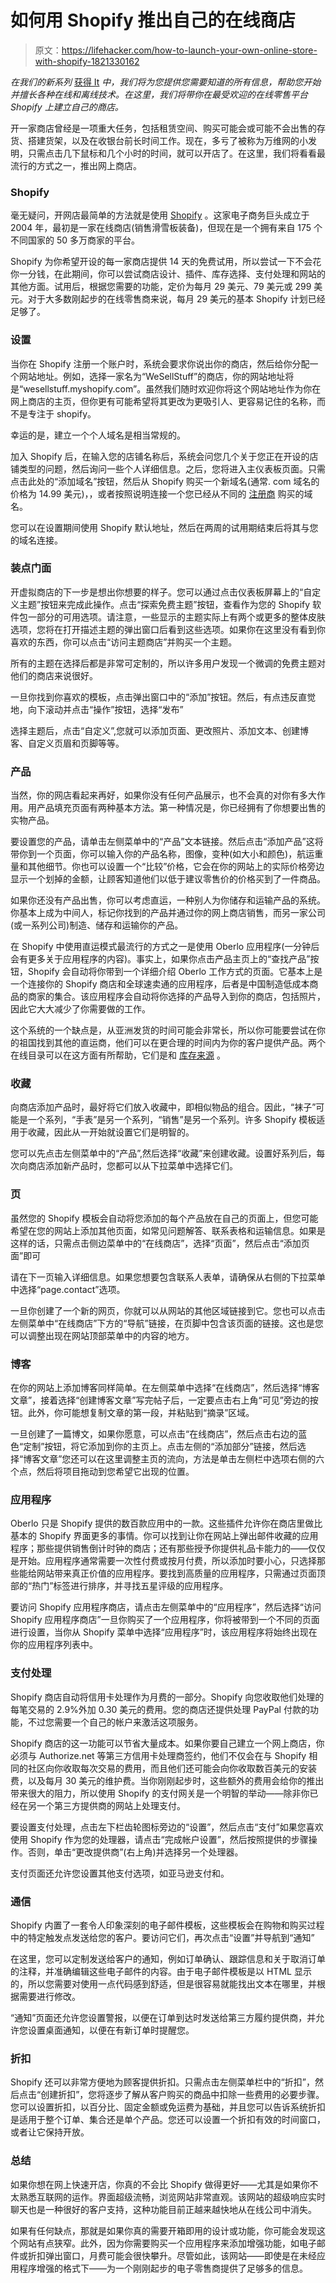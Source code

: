 # 如何用 Shopify 推出自己的在线商店

> 原文：<https://lifehacker.com/how-to-launch-your-own-online-store-with-shopify-1821330162>

*在我们的新系列* [获得 It](https://lifehacker.com/c/getting-it) *中，我们将为您提供您需要知道的所有信息，帮助您开始并擅长各种在线和离线技术。在这里，我们将带你在最受欢迎的在线零售平台 Shopify 上建立自己的商店。*



开一家商店曾经是一项重大任务，包括租赁空间、购买可能会或可能不会出售的存货、搭建货架，以及在收银台前长时间工作。现在，多亏了被称为万维网的小发明，只需点击几下鼠标和几个小时的时间，就可以开店了。在这里，我们将看看最流行的方式之一，推出网上商店。

### **Shopify**

毫无疑问，开网店最简单的方法就是使用 [Shopify](https://www.shopify.com/) 。这家电子商务巨头成立于 2004 年，最初是一家在线商店(销售滑雪板装备)，但现在是一个拥有来自 175 个不同国家的 50 多万商家的平台。

Shopify 为你希望开设的每一家商店提供 14 天的免费试用，所以尝试一下不会花你一分钱，在此期间，你可以尝试商店设计、插件、库存选择、支付处理和网站的其他方面。试用后，根据您需要的功能，定价为每月 29 美元、79 美元或 299 美元。对于大多数刚起步的在线零售商来说，每月 29 美元的基本 Shopify 计划已经足够了。

### **设置**

当你在 Shopify 注册一个账户时，系统会要求你说出你的商店，然后给你分配一个网站地址。例如，选择一家名为“WeSellStuff”的商店，你的网站地址将是“wesellstuff.myshopify.com”。虽然我们随时欢迎你将这个网站地址作为你在网上商店的主页，但你更有可能希望将其更改为更吸引人、更容易记住的名称，而不是专注于 shopify。

幸运的是，建立一个个人域名是相当常规的。

加入 Shopify 后，在输入您的店铺名称后，系统会问您几个关于您正在开设的店铺类型的问题，然后询问一些个人详细信息。之后，您将进入主仪表板页面。只需点击此处的“添加域名”按钮，然后从 Shopify 购买一个新域名(通常. com 域名的价格为 14.99 美元)，，或者按照说明连接一个您已经从不同的 [注册商](https://gear.lifehacker.com/these-are-the-three-best-domain-name-registrars-accord-1797301724) 购买的域名。

您可以在设置期间使用 Shopify 默认地址，然后在两周的试用期结束后将其与您的域名连接。

### **装点门面**

开虚拟商店的下一步是想出你想要的样子。您可以通过点击仪表板屏幕上的“自定义主题”按钮来完成此操作。点击“探索免费主题”按钮，查看作为您的 Shopify 软件包一部分的可用选项。请注意，一些显示的主题实际上有两个或更多的整体皮肤选项，您将在打开描述主题的弹出窗口后看到这些选项。如果你在这里没有看到你喜欢的东西，你可以点击“访问主题商店”并购买一个主题。

所有的主题在选择后都是非常可定制的，所以许多用户发现一个微调的免费主题对他们的商店来说很好。

一旦你找到你喜欢的模板，点击弹出窗口中的“添加”按钮。然后，有点违反直觉地，向下滚动并点击“操作”按钮，选择“发布”

选择主题后，点击“自定义”,您就可以添加页面、更改照片、添加文本、创建博客、自定义页眉和页脚等等。



### **产品**

当然，你的网店看起来再好，如果你没有任何产品展示，也不会真的对你有多大作用。用产品填充页面有两种基本方法。第一种情况是，你已经拥有了你想要出售的实物产品。

要设置您的产品，请单击左侧菜单中的“产品”文本链接。然后点击“添加产品”这将带你到一个页面，你可以输入你的产品名称，图像，变种(如大小和颜色)，航运重量和其他细节。你也可以设置一个“比较”价格，它会在你的网站上的实际价格旁边显示一个划掉的金额，让顾客知道他们以低于建议零售价的价格买到了一件商品。

如果你还没有产品出售，你可以考虑直运，一种别人为你储存和运输产品的系统。你基本上成为中间人，标记你找到的产品并通过你的网上商店销售，而另一家公司(或一系列公司)制造、储存和运输你的产品。

在 Shopify 中使用直运模式最流行的方式之一是使用 Oberlo 应用程序(一分钟后会有更多关于应用程序的内容)。事实上，如果你点击产品主页上的“查找产品”按钮，Shopify 会自动将你带到一个详细介绍 Oberlo 工作方式的页面。它基本上是一个连接你的 Shopify 商店和全球速卖通的应用程序，后者是中国制造低成本商品的商家的集合。该应用程序会自动将你选择的产品导入到你的商店，包括照片，因此它大大减少了你需要做的工作。

这个系统的一个缺点是，从亚洲发货的时间可能会非常长，所以你可能要尝试在你的祖国找到其他的直运商，他们可以在更合理的时间内为你的客户提供产品。两个在线目录可以在这方面有所帮助，它们是和 [库存来源](http://www.inventorysource.com/) 。

### **收藏**

向商店添加产品时，最好将它们放入收藏中，即相似物品的组合。因此，“袜子”可能是一个系列，“手表”是另一个系列，“销售”是另一个系列。许多 Shopify 模板适用于收藏，因此从一开始就设置它们是明智的。

您可以先点击左侧菜单中的“产品”,然后选择“收藏”来创建收藏。设置好系列后，每次向商店添加新产品时，您都可以从下拉菜单中选择它们。

### **页**

虽然您的 Shopify 模板会自动将您添加的每个产品放在自己的页面上，但您可能希望在您的网站上添加其他页面，如常见问题解答、联系表格和运输信息。如果是这样的话，只需点击侧边菜单中的“在线商店”，选择“页面”，然后点击“添加页面”即可

请在下一页输入详细信息。如果您想要包含联系人表单，请确保从右侧的下拉菜单中选择“page.contact”选项。

一旦你创建了一个新的网页，你就可以从网站的其他区域链接到它。您也可以点击左侧菜单中“在线商店”下方的“导航”链接，在页脚中包含该页面的链接。这也是您可以调整出现在网站顶部菜单中的内容的地方。

### **博客**

在你的网站上添加博客同样简单。在左侧菜单中选择“在线商店”，然后选择“博客文章”，接着选择“创建博客文章”写完帖子后，一定要点击右上角“可见”旁边的按钮。此外，你可能想复制文章的第一段，并粘贴到“摘录”区域。

一旦创建了一篇博文，如果你愿意，可以点击“在线商店”，然后点击右边的蓝色“定制”按钮，将它添加到你的主页上。点击左侧的“添加部分”链接，然后选择“博客文章”您还可以在这里调整主页的流向，方法是单击左侧栏中选项右侧的六个点，然后将项目拖动到您希望它出现的位置。

### **应用程序**

Oberlo 只是 Shopify 提供的数百款应用中的一款。这些插件允许你在商店里做比基本的 Shopify 界面更多的事情。你可以找到让你在网站上弹出邮件收藏的应用程序；那些提供销售倒计时钟的商店；还有那些授予你提供礼品卡能力的——仅仅是开始。应用程序通常需要一次性付费或按月付费，所以添加时要小心，只选择那些能给网站带来真正价值的应用程序。要找到高质量的应用程序，只需通过页面顶部的“热门”标签进行排序，并寻找五星评级的应用程序。

要访问 Shopify 应用程序商店，请点击左侧菜单中的“应用程序”，然后选择“访问 Shopify 应用程序商店”一旦你购买了一个应用程序，你将被带到一个不同的页面进行设置，当你从 Shopify 菜单中选择“应用程序”时，该应用程序将始终出现在你的应用程序列表中。

### **支付处理**

Shopify 商店自动将信用卡处理作为月费的一部分。Shopify 向您收取他们处理的每笔交易的 2.9%外加 0.30 美元的费用。您的商店还提供处理 PayPal 付款的功能，不过您需要一个自己的帐户来激活这项服务。

Shopify 商店的这一功能可以节省大量成本。如果你要自己建立一个网上商店，你必须与 Authorize.net 等第三方信用卡处理商签约，他们不仅会在与 Shopify 相同的社区向你收取每次交易的费用，而且他们还可能会向你收取数百美元的安装费，以及每月 30 美元的维护费。当你刚刚起步时，这些额外的费用会给你的推出带来很大的阻力，所以使用 Shopify 的支付网关是一个明智的举动——除非你已经在另一个第三方提供商的网站上处理支付。

要设置支付处理，点击左下栏齿轮图标旁边的“设置”，然后点击“支付”如果您喜欢使用 Shopify 作为您的处理器，请点击“完成帐户设置”，然后按照提供的步骤操作。否则，单击“更改提供商”(右上角)并选择另一个处理器。

支付页面还允许您设置其他支付选项，如亚马逊支付和。

### **通信**

Shopify 内置了一套令人印象深刻的电子邮件模板，这些模板会在购物和购买过程中的特定触发点发送给您的客户。要访问它们，再次点击“设置”并导航到“通知”

在这里，您可以定制发送给客户的通知，例如订单确认、跟踪信息和关于取消订单的注释，并准确编辑这些电子邮件的内容。由于电子邮件模板是以 HTML 显示的，所以您需要对使用一点代码感到舒适，但是很容易就能找出文本在哪里，并根据需要进行修改。

“通知”页面还允许您设置警报，以便在订单到达时发送给第三方履约提供商，并允许您设置桌面通知，以便在有新订单时提醒您。

### **折扣**

Shopify 还可以非常方便地为顾客提供折扣。只需点击左侧菜单栏中的“折扣”，然后点击“创建折扣”，您将逐步了解从客户购买的商品中扣除一些费用的必要步骤。您可以设置折扣，以百分比、固定金额或免运费为基础，并且您可以告诉系统折扣是适用于整个订单、集合还是单个产品。您还可以设置一个折扣有效的时间窗口，或者让它保持开放。

### **总结**

如果你想在网上快速开店，你真的不会比 Shopify 做得更好——尤其是如果你不太熟悉互联网的运作。界面超级流畅，浏览网站非常直观。该网站的超级响应实时聊天也是一种很好的客户支持，这种功能目前正越来越快地从在线公司中消失。

如果有任何缺点，那就是如果你真的需要开箱即用的设计或功能，你可能会发现这个网站有点狭窄。此外，因为你需要购买一个应用程序来添加增强功能，如电子邮件或折扣弹出窗口，月费可能会很快攀升。尽管如此，该网站——即使是在未经应用程序增强的格式下——为一个刚刚起步的电子零售商提供了足够多的信息。